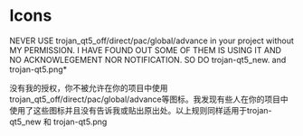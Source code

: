 # Icons

NEVER USE trojan_qt5_off/direct/pac/global/advance in your project without MY PERMISSION. I HAVE FOUND OUT SOME OF THEM IS USING IT AND NO ACKNOWLEGEMENT NOR NOTIFICATION. SO DO trojan-qt5_new. and trojan-qt5.png*

没有我的授权，你不被允许在你的项目中使用trojan_qt5_off/direct/pac/global/advance等图标。我发现有些人在你的项目中使用了这些图标并且没有告诉我或贴出原出处。以上规则同样适用于trojan-qt5_new 和 trojan-qt5.png
